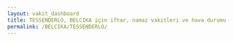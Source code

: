 ```yaml
---
layout: vakit_dashboard
title: TESSENDERLO, BELCIKA için iftar, namaz vakitleri ve hava durumu - ilçe/eyalet seç
permalink: /BELCIKA/TESSENDERLO/
---
```


<script type="text/javascript">
  var GLOBAL_COUNTRY = 'BELCIKA';
  var GLOBAL_CITY = 'TESSENDERLO';
  var GLOBAL_STATE = '';
  var lat = 72;
  var lon = 21;
</script>
